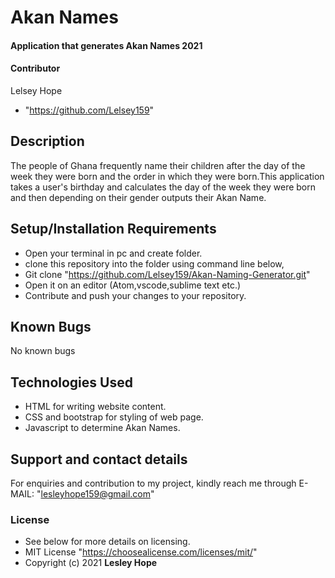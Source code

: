 # Akan Names
#### Application that generates Akan Names 2021
#### **Contributor**
Lelsey Hope
* "https://github.com/Lelsey159"
## Description
The people of Ghana frequently name their children after the day of the week they were born and the order in which they were born.This application takes a user's birthday and calculates the day of the week they were born and then depending on their gender outputs their Akan Name.
## Setup/Installation Requirements
* Open your terminal in pc and create folder.
* clone this repository into the folder using command line below,
* Git clone "https://github.com/Lelsey159/Akan-Naming-Generator.git"
* Open it on an editor (Atom,vscode,sublime text etc.)
* Contribute and push your changes to your repository.

## Known Bugs
No known bugs
## Technologies Used
* HTML for writing website content.
* CSS and bootstrap for styling of web page.
* Javascript to determine Akan Names.

## Support and contact details
For enquiries and contribution to my project, kindly reach me through E-MAIL: "lesleyhope159@gmail.com"
### License
* See below for more details on licensing.
* MIT License "https://choosealicense.com/licenses/mit/"
* Copyright (c) 2021 **Lesley Hope**
